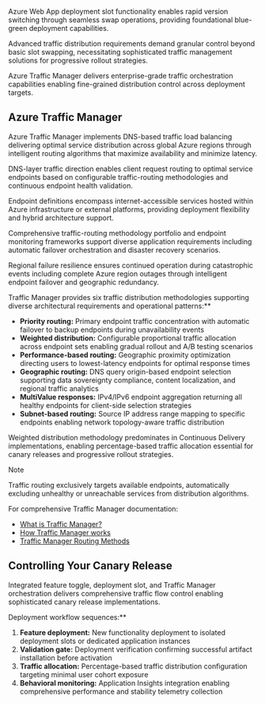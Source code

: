 Azure Web App deployment slot functionality enables rapid version switching through seamless swap operations, providing foundational blue-green deployment capabilities.

Advanced traffic distribution requirements demand granular control beyond basic slot swapping, necessitating sophisticated traffic management solutions for progressive rollout strategies.

Azure Traffic Manager delivers enterprise-grade traffic orchestration capabilities enabling fine-grained distribution control across deployment targets.

## Azure Traffic Manager

Azure Traffic Manager implements DNS-based traffic load balancing delivering optimal service distribution across global Azure regions through intelligent routing algorithms that maximize availability and minimize latency.

DNS-layer traffic direction enables client request routing to optimal service endpoints based on configurable traffic-routing methodologies and continuous endpoint health validation.

Endpoint definitions encompass internet-accessible services hosted within Azure infrastructure or external platforms, providing deployment flexibility and hybrid architecture support.

Comprehensive traffic-routing methodology portfolio and endpoint monitoring frameworks support diverse application requirements including automatic failover orchestration and disaster recovery scenarios.

Regional failure resilience ensures continued operation during catastrophic events including complete Azure region outages through intelligent endpoint failover and geographic redundancy.

Traffic Manager provides six traffic distribution methodologies supporting diverse architectural requirements and operational patterns:\*\*

- **Priority routing:** Primary endpoint traffic concentration with automatic failover to backup endpoints during unavailability events
- **Weighted distribution:** Configurable proportional traffic allocation across endpoint sets enabling gradual rollout and A/B testing scenarios
- **Performance-based routing:** Geographic proximity optimization directing users to lowest-latency endpoints for optimal response times
- **Geographic routing:** DNS query origin-based endpoint selection supporting data sovereignty compliance, content localization, and regional traffic analytics
- **MultiValue responses:** IPv4/IPv6 endpoint aggregation returning all healthy endpoints for client-side selection strategies
- **Subnet-based routing:** Source IP address range mapping to specific endpoints enabling network topology-aware traffic distribution

Weighted distribution methodology predominates in Continuous Delivery implementations, enabling percentage-based traffic allocation essential for canary releases and progressive rollout strategies.

> [!NOTE]
> Traffic routing exclusively targets available endpoints, automatically excluding unhealthy or unreachable services from distribution algorithms.

For comprehensive Traffic Manager documentation:

- [What is Traffic Manager?](/azure/traffic-manager/traffic-manager-overview)
- [How Traffic Manager works](/azure/traffic-manager/traffic-manager-how-it-works)
- [Traffic Manager Routing Methods](/azure/traffic-manager/traffic-manager-routing-methods)

## Controlling Your Canary Release

Integrated feature toggle, deployment slot, and Traffic Manager orchestration delivers comprehensive traffic flow control enabling sophisticated canary release implementations.

Deployment workflow sequences:\*\*

1. **Feature deployment:** New functionality deployment to isolated deployment slots or dedicated application instances
2. **Validation gate:** Deployment verification confirming successful artifact installation before activation
3. **Traffic allocation:** Percentage-based traffic distribution configuration targeting minimal user cohort exposure
4. **Behavioral monitoring:** Application Insights integration enabling comprehensive performance and stability telemetry collection
